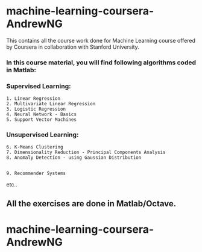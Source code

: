 # machine-learning-coursera-AndrewNG

This contains all the course work done for Machine Learning course offered by Coursera in collaboration with Stanford University. 

### In this course material, you will find following algorithms coded in Matlab:

### Supervised Learning: 
	1. Linear Regression 
	2. Multivariate Linear Regression 
	3. Logistic Regression 
	4. Neural Network - Basics
	5. Support Vector Machines

### Unsupervised Learning: 
	6. K-Means Clustering 
	7. Dimensionality Reduction - Principal Components Analysis
	8. Anomaly Detection - using Gaussian Distribution 


	9. Recommender Systems 

etc..

## All the exercises are done in Matlab/Octave. 

# machine-learning-coursera-AndrewNG
